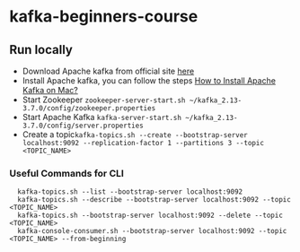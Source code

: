 # kafka-beginners-course

## Run locally
- Download Apache kafka from official site [here](https://kafka.apache.org/downloads)
- Install Apache kafka, you can follow the steps [How to Install Apache Kafka on Mac?](https://www.conduktor.io/kafka/how-to-install-apache-kafka-on-mac/)
- Start Zookeeper ```zookeeper-server-start.sh ~/kafka_2.13-3.7.0/config/zookeeper.properties```
- Start Apache Kafka ```kafka-server-start.sh ~/kafka_2.13-3.7.0/config/server.properties```
- Create a topic```kafka-topics.sh --create --bootstrap-server localhost:9092 --replication-factor 1 --partitions 3 --topic <TOPIC_NAME>```
### Useful Commands for CLI
```
  kafka-topics.sh --list --bootstrap-server localhost:9092
  kafka-topics.sh --describe --bootstrap-server localhost:9092 --topic <TOPIC_NAME>
  kafka-topics.sh --bootstrap-server localhost:9092 --delete --topic <TOPIC_NAME>
  kafka-console-consumer.sh --bootstrap-server localhost:9092 --topic <TOPIC_NAME> --from-beginning
```